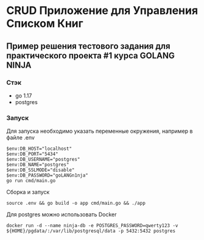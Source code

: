 # CRUD Приложение для Управления Списком Книг
## Пример решения тестового задания для практического проекта #1 курса GOLANG NINJA

### Стэк
- go 1.17
- postgres

### Запуск
Для запуска необходимо указать переменные окружения, например в файле .env

```
$env:DB_HOST="localhost"
$env:DB_PORT="5434"
$env:DB_USERNAME="postgres"
$env:DB_NAME="postgres"
$env:DB_SSLMODE="disable"
$env:DB_PASSWORD="goLANGn1nja"
go run cmd/main.go
```

Сборка и запуск
```
source .env && go build -o app cmd/main.go && ./app
```

Для postgres можно использовать Docker

```
docker run -d --name ninja-db -e POSTGRES_PASSWORD=qwerty123 -v ${HOME}/pgdata/:/var/lib/postgresql/data -p 5432:5432 postgres
```
